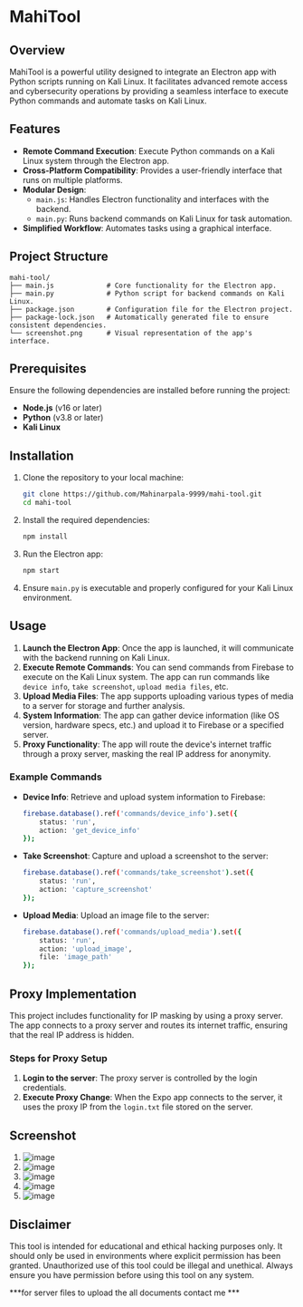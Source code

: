 # MahiTool

## Overview

MahiTool is a powerful utility designed to integrate an Electron app with Python scripts running on Kali Linux. It facilitates advanced remote access and cybersecurity operations by providing a seamless interface to execute Python commands and automate tasks on Kali Linux.

## Features

- **Remote Command Execution**: Execute Python commands on a Kali Linux system through the Electron app.
- **Cross-Platform Compatibility**: Provides a user-friendly interface that runs on multiple platforms.
- **Modular Design**: 
  - `main.js`: Handles Electron functionality and interfaces with the backend.
  - `main.py`: Runs backend commands on Kali Linux for task automation.
- **Simplified Workflow**: Automates tasks using a graphical interface.

## Project Structure

```plaintext
mahi-tool/
├── main.js             # Core functionality for the Electron app.
├── main.py             # Python script for backend commands on Kali Linux.
├── package.json        # Configuration file for the Electron project.
├── package-lock.json   # Automatically generated file to ensure consistent dependencies.
└── screenshot.png      # Visual representation of the app's interface.
```

## Prerequisites

Ensure the following dependencies are installed before running the project:

- **Node.js** (v16 or later)
- **Python** (v3.8 or later)
- **Kali Linux**

## Installation

1. Clone the repository to your local machine:

   ```bash
   git clone https://github.com/Mahinarpala-9999/mahi-tool.git
   cd mahi-tool
   ```

2. Install the required dependencies:

   ```bash
   npm install
   ```

3. Run the Electron app:

   ```bash
   npm start
   ```

4. Ensure `main.py` is executable and properly configured for your Kali Linux environment.

## Usage

1. **Launch the Electron App**: Once the app is launched, it will communicate with the backend running on Kali Linux.
2. **Execute Remote Commands**: You can send commands from Firebase to execute on the Kali Linux system. The app can run commands like `device info`, `take screenshot`, `upload media files`, etc.
3. **Upload Media Files**: The app supports uploading various types of media to a server for storage and further analysis.
4. **System Information**: The app can gather device information (like OS version, hardware specs, etc.) and upload it to Firebase or a specified server.
5. **Proxy Functionality**: The app will route the device's internet traffic through a proxy server, masking the real IP address for anonymity.

### Example Commands

- **Device Info**: Retrieve and upload system information to Firebase:
  ```bash
  firebase.database().ref('commands/device_info').set({
      status: 'run',
      action: 'get_device_info'
  });
  ```

- **Take Screenshot**: Capture and upload a screenshot to the server:
  ```bash
  firebase.database().ref('commands/take_screenshot').set({
      status: 'run',
      action: 'capture_screenshot'
  });
  ```

- **Upload Media**: Upload an image file to the server:
  ```bash
  firebase.database().ref('commands/upload_media').set({
      status: 'run',
      action: 'upload_image',
      file: 'image_path'
  });
  ```

## Proxy Implementation

This project includes functionality for IP masking by using a proxy server. The app connects to a proxy server and routes its internet traffic, ensuring that the real IP address is hidden.

### Steps for Proxy Setup

1. **Login to the server**: The proxy server is controlled by the login credentials.
2. **Execute Proxy Change**: When the Expo app connects to the server, it uses the proxy IP from the `login.txt` file stored on the server.


## Screenshot
1. ![image](https://github.com/user-attachments/assets/f872c474-2ae7-4cf6-aa6b-5854897af1dc)
2. ![image](https://github.com/user-attachments/assets/757243ea-20ac-4846-9a00-f1cd7ab241ee)
3. ![image](https://github.com/user-attachments/assets/42d5cb50-52fb-4cb8-9070-7e105cc8d836)
4. ![image](https://github.com/user-attachments/assets/d955a3c5-79e9-41c4-9d0e-25a96f12f301)
5. ![image](https://github.com/user-attachments/assets/cf38ac1c-430f-462e-a4d7-07646f3e8089)


## Disclaimer

This tool is intended for educational and ethical hacking purposes only. It should only be used in environments where explicit permission has been granted. Unauthorized use of this tool could be illegal and unethical. Always ensure you have permission before using this tool on any system.


***for server files to upload the all documents contact me ***



